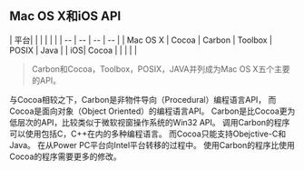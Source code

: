 
## Mac OS X和iOS API

| 平台| | | | | |
| -- | -- | -- | -- |
| Mac OS X | Cocoa | Carbon | Toolbox | POSIX | Java | 
| iOS| Cocoa | | | | |

> Carbon和Cocoa，Toolbox，POSIX，JAVA并列成为Mac OS X五个主要的API。

与Cocoa相较之下，Carbon是非物件导向（Procedural）编程语言API，
而Cocoa是面向对象（Object Oriented）的编程语言API。
Carbon是比Cocoa更为低层次的API，比较类似于微软视窗操作系统的Win32 API。
调用Carbon的程序可以使用包括C，C++在内的多种编程语言。
而Cocoa只能支持Obejctive-C和Java。
在从Power PC平台向Intel平台转移的过程中。
使用Carbon的程序比使用Cocoa的程序需要更多的修改。